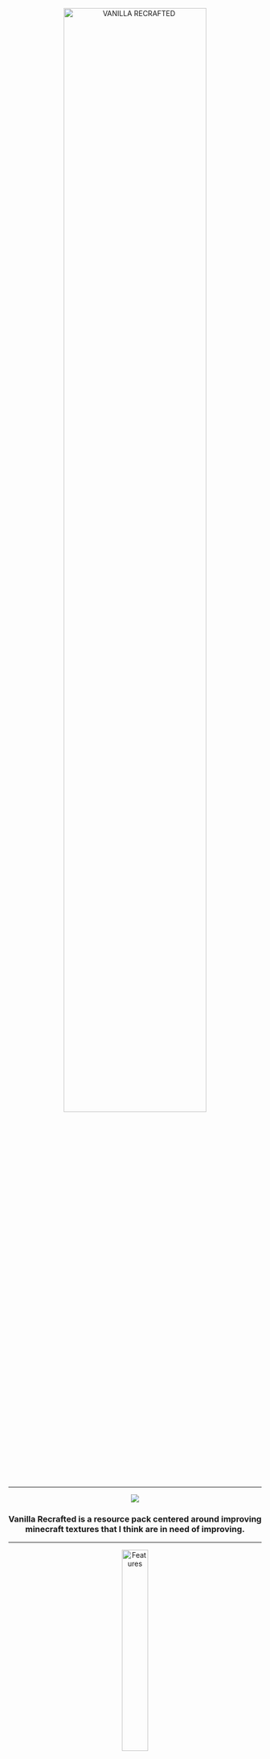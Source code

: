 <p align="center"><img src="https://github.com/user-attachments/assets/83fa17ee-2fda-4c78-9a21-abedf19636a9" alt="VANILLA RECRAFTED" width="75%"/></p>
<hr>
<p align="center"><a href="https://modrinth.com/resourcepack/ewobees-runic-enchanting"><img src="https://img.shields.io/badge/Modrinth-Download-1BD96A>" /></a></p>
<h3><p align="center">Vanilla Recrafted is a resource pack centered around improving minecraft textures that I think are in need of improving.</p></h3>
<hr>
<p align="center"><img src="https://github.com/user-attachments/assets/1ba9446d-f7ae-459f-ac1d-9e354dd81d3d" alt="Features" width="32%"/></p>

<div align="center">
<details open>
<summary><h3>Updated Textures</h3></summary>
<p>Changes textures to fix what I find outdated or inconsistant</p>
<p><img src="https://github.com/user-attachments/assets/9b9fa763-83ef-4d5e-ae48-02928873c31f" alt="Textures" width="75%"/></p>
</details>
</div>

<div align="center">
<details open>
<summary><h3>Improved GUI</h3></summary>
<p>Improved GUI in some areas</p>
<p><img src="https://github.com/user-attachments/assets/c2d7cf1e-6938-4dbe-a54e-da9f95ec320e" alt="Smoker" width="33%"/> <img src="https://github.com/user-attachments/assets/4fb0841d-64b5-4272-bd9d-fa71a22038ae" alt="Pink Shulker Box" width="33%"/></p>
<p><img src="https://github.com/user-attachments/assets/31866030-08ab-44d3-bc64-61ed68cba7cf" alt="Hotbar" width="66%"/></p>
</details>
</div>

<div align="center">
<details open>
<summary><h3>Connected Textures</h3></summary>
<p>If you have optifine or continuity, blocks will have connected textures.</p>
<p><img src="https://github.com/user-attachments/assets/80775f81-4b0c-400b-a69d-168c489000a4" alt="Connected Slabs & Blocks" width="75%"/></p>
</details>
</div>

<div align="center">
<details open>
<summary><h3>Custom Entity & Item Textures</h3></summary>
<p><h3>Custom Entity Textures</h3>Entities can have different textures depending on biome.</p>
<p><img src="https://github.com/user-attachments/assets/045ca171-834e-49f5-94e5-74313e34c5f0" alt="Different Biome Creepers" width="75%"/></p>
<p><h3>Custom Item Textures</h3>Renamed items can have custom textures.</p>
<p><img src="https://github.com/user-attachments/assets/7ff10e10-ec97-4689-a967-a6d7f70795d8" alt="CIT Examples" width="50%"/></p>
</details>
</div>
